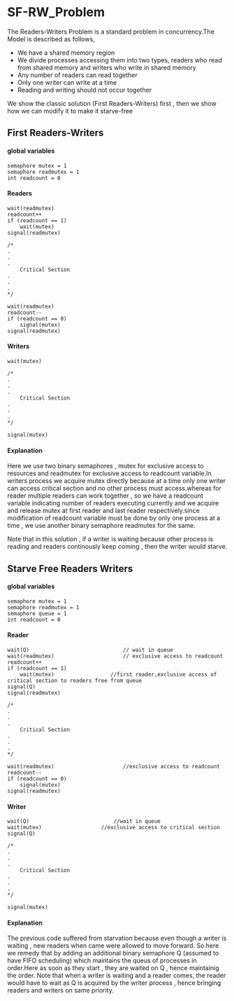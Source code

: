 # SF-RW_Problem

The Readers-Writers Problem is a standard problem in concurrency.The Model is described as follows,


* We have a shared memory region
* We divide processes accessing them into two types, readers who read from shared memory and writers who write in shared memory
* Any number of readers can read together
* Only one writer can write at a time
* Reading and writing should not occur together

We show the classic solution (First Readers-Writers) first , then we show how we can modify it to make it starve-free

## First Readers-Writers

#### global variables

```
semaphore mutex = 1
semaphore readmutex = 1
int readcount = 0
```

#### Readers

```                             
wait(readmutex)                      
readcount++
if (readcount == 1)
	wait(mutex)                  
signal(readmutex)

/* 
.
.
.
	Critical Section
.
.
.
*/

wait(readmutex)                      
readcount--
if (readcount == 0)
	signal(mutex)
signal(readmutex)
```

#### Writers

```
wait(mutex)	                  

/* 
.
.
.
	Critical Section
.
.
.
*/

signal(mutex)
```

#### Explanation

Here we use two binary semaphores , mutex for exclusive access to resources and readmutex for exclusive access to readcount variable.In writers process we acquire mutex directly because at a time only one writer can access critical section and no other process must access.whereas for reader multiple readers can work together , so we have a readcount variable indicating number of readers executing currently and we acquire and release mutex at first reader and last reader respectively.since modification of readcount variable must be done by only one process at a time , we use another binary semaphore readmutex for the same.

Note that in this solution , if a writer is waiting because other process is reading and readers continously keep coming , then the writer would starve.

## Starve Free Readers Writers

#### global variables


```
semaphore mutex = 1
semaphore readmutex = 1
semaphore queue = 1
int readcount = 0
```

#### Reader

```
wait(Q)                              // wait in queue 
wait(readmutex)                      // exclusive access to readcount
readcount++
if (readcount == 1)
	wait(mutex)                  //first reader,exclusive access of critical section to readers free from queue
signal(Q)
signal(readmutex)

/* 
.
.
.
	Critical Section
.
.
.
*/

wait(readmutex)                      //exclusive access to readcount
readcount--
if (readcount == 0)
	signal(mutex)
signal(readmutex)	 
```

#### Writer

```
wait(Q)                           //wait in queue
wait(mutex)	                  //exclusive access to critical section
signal(Q)

/* 
.
.
.
	Critical Section
.
.
.
*/

signal(mutex)
```

#### Explanation

The previous code suffered from starvation because even though a writer is waiting , new readers when came were allowed to move forward. So here we remedy that by adding an additional binary semaphore Q (assumed to have FIFO scheduling) which maintains the queus of processes in order.Here as soon as they start , they are waited on Q , hence maintainig the order. Note that when a writer is waiting and a reader comes, the reader would have to wait as Q is acquired by the writer process , hence bringing readers and writers on same priority.

